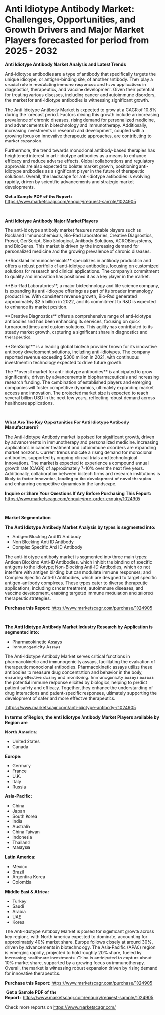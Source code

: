 <p><h1>Anti Idiotype Antibody Market: Challenges, Opportunities, and Growth Drivers and Major Market Players forecasted for period from 2025 - 2032</h1></p><p><strong>Anti Idiotype Antibody Market Analysis and Latest Trends</strong></p>
<p><p>Anti-idiotype antibodies are a type of antibody that specifically targets the unique idiotype, or antigen-binding site, of another antibody. They play a crucial role in modulating immune responses and have applications in diagnostics, therapeutics, and vaccine development. Given their potential for treating various diseases, including cancer and autoimmune disorders, the market for anti-idiotype antibodies is witnessing significant growth.</p><p>The Anti Idiotype Antibody Market is expected to grow at a CAGR of 10.8% during the forecast period. Factors driving this growth include an increasing prevalence of chronic diseases, rising demand for personalized medicine, and advancements in biotechnology and immunotherapy. Additionally, increasing investments in research and development, coupled with a growing focus on innovative therapeutic approaches, are contributing to market expansion. </p><p>Furthermore, the trend towards monoclonal antibody-based therapies has heightened interest in anti-idiotype antibodies as a means to enhance efficacy and reduce adverse effects. Global collaborations and regulatory approvals are also expected to bolster market growth, positioning anti-idiotype antibodies as a significant player in the future of therapeutic solutions. Overall, the landscape for anti-idiotype antibodies is evolving rapidly, driven by scientific advancements and strategic market developments.</p></p>
<p><strong>Get a Sample PDF of the Report:&nbsp;</strong> <a href="https://www.marketscagr.com/enquiry/request-sample/1024905?utm_campaign=2271&utm_medium=2&utm_source=Github&utm_content=ia&utm_term=05032025&utm_id=anti-idiotype-antibody">https://www.marketscagr.com/enquiry/request-sample/1024905</a></p>
<p>&nbsp;</p>
<p><strong>Anti Idiotype Antibody Major Market Players</strong></p>
<p><p>The anti-idiotype antibody market features notable players such as Rockland Immunochemicals, Bio-Rad Laboratories, Creative Diagnostics, Prosci, GenScript, Sino Biological, Antibody Solutions, ACROBiosystems, and BioGenes. This market is driven by the increasing demand for personalized medicine and the growing prevalence of chronic diseases.</p><p>**Rockland Immunochemicals** specializes in antibody production and offers a robust portfolio of anti-idiotype antibodies, focusing on customized solutions for research and clinical applications. The company’s commitment to quality and innovation has positioned it as a key player in the market.</p><p>**Bio-Rad Laboratories**, a major biotechnology and life science company, is expanding its anti-idiotype offerings as part of its broader immunology product line. With consistent revenue growth, Bio-Rad generated approximately $2.5 billion in 2022, and its commitment to R&D is expected to enhance its market position.</p><p>**Creative Diagnostics** offers a comprehensive range of anti-idiotype antibodies and has been enhancing its services, focusing on quick turnaround times and custom solutions. This agility has contributed to its steady market growth, capturing a significant share in diagnostics and therapeutics.</p><p>**GenScript** is a leading global biotech provider known for its innovative antibody development solutions, including anti-idiotypes. The company reported revenue exceeding $300 million in 2021, with continuous investment in technology expected to drive future growth.</p><p>The **overall market for anti-idiotype antibodies** is anticipated to grow significantly, driven by advancements in biopharmaceuticals and increasing research funding. The combination of established players and emerging companies will foster competitive dynamics, ultimately expanding market access and innovation. The projected market size is expected to reach several billion USD in the next few years, reflecting robust demand across healthcare applications.</p></p>
<p>&nbsp;</p>
<p><strong>What Are The Key Opportunities For Anti Idiotype Antibody Manufacturers?</strong></p>
<p><p>The Anti-Idiotype Antibody market is poised for significant growth, driven by advancements in immunotherapy and personalized medicine. Increasing applications in cancer treatment and autoimmune disorders are expanding market horizons. Current trends indicate a rising demand for monoclonal antibodies, supported by ongoing clinical trials and technological innovations. The market is expected to experience a compound annual growth rate (CAGR) of approximately 7-10% over the next five years. Additionally, collaboration between biotech firms and research institutions is likely to foster innovation, leading to the development of novel therapies and enhancing competitive dynamics in the landscape.</p></p>
<p><strong>Inquire or Share Your Questions If Any Before Purchasing This Report:</strong> <a href="https://www.marketscagr.com/enquiry/pre-order-enquiry/1024905?utm_campaign=2271&utm_medium=2&utm_source=Github&utm_content=ia&utm_term=05032025&utm_id=anti-idiotype-antibody">https://www.marketscagr.com/enquiry/pre-order-enquiry/1024905</a></p>
<p>&nbsp;</p>
<p><strong>Market Segmentation</strong></p>
<p><strong>The Anti Idiotype Antibody Market Analysis by types is segmented into:</strong></p>
<p><ul><li>Antigen Blocking Anti ID Antibody</li><li>Non Blocking Anti ID Antibody</li><li>Complex Specific Anti ID Antibody</li></ul></p>
<p><p>The anti-idiotype antibody market is segmented into three main types: Antigen Blocking Anti-ID Antibodies, which inhibit the binding of specific antigens to the idiotype; Non-Blocking Anti-ID Antibodies, which do not interfere with antigen binding but can modulate immune responses; and Complex Specific Anti-ID Antibodies, which are designed to target specific antigen-antibody complexes. These types cater to diverse therapeutic applications, including cancer treatment, autoimmune diseases, and vaccine development, enabling targeted immune modulation and tailored therapeutic strategies.</p></p>
<p><strong>Purchase this Report:&nbsp;</strong><a href="https://www.marketscagr.com/purchase/1024905?utm_campaign=2271&utm_medium=2&utm_source=Github&utm_content=ia&utm_term=05032025&utm_id=anti-idiotype-antibody">https://www.marketscagr.com/purchase/1024905</a></p>
<p>&nbsp;</p>
<p><strong>The Anti Idiotype Antibody Market Industry Research by Application is segmented into:</strong></p>
<p><ul><li>Pharmacokinetic Assays</li><li>Immunogenicity Assays</li></ul></p>
<p><p>The Anti-Idiotype Antibody Market serves critical functions in pharmacokinetic and immunogenicity assays, facilitating the evaluation of therapeutic monoclonal antibodies. Pharmacokinetic assays utilize these antibodies to measure drug concentration and behavior in the body, ensuring effective dosing and monitoring. Immunogenicity assays assess the potential immune response elicited by biologics, helping to predict patient safety and efficacy. Together, they enhance the understanding of drug interactions and patient-specific responses, ultimately supporting the development of safer and more effective therapeutics.</p></p>
<p><a href="https://www.marketscagr.com/anti-idiotype-antibody-r1024905?utm_campaign=2271&utm_medium=2&utm_source=Github&utm_content=ia&utm_term=05032025&utm_id=anti-idiotype-antibody">&nbsp;https://www.marketscagr.com/anti-idiotype-antibody-r1024905</a></p>
<p><strong>In terms of Region, the Anti Idiotype Antibody Market Players available by Region are:</strong></p>
<p>
    <p> <strong> North America: </strong>
        <ul>
            <li>United States</li>
            <li>Canada</li>
        </ul>
        </p> 
    <p> <strong> Europe: </strong>
        <ul>
            <li>Germany</li>
            <li>France</li>
            <li>U.K.</li>
            <li>Italy</li>
            <li>Russia</li>
        </ul>
        </p> 
    <p> <strong> Asia-Pacific: </strong>
        <ul>
            <li>China</li>
            <li>Japan</li>
            <li>South Korea</li>
            <li>India</li>
            <li>Australia</li>
            <li>China Taiwan</li>
            <li>Indonesia</li>
            <li>Thailand</li>
            <li>Malaysia</li>
        </ul>
        </p> 
    <p> <strong> Latin America: </strong>
        <ul>
            <li>Mexico</li>
            <li>Brazil</li>
            <li>Argentina Korea</li>
            <li>Colombia</li>
        </ul>
        </p> 
    <p> <strong> Middle East & Africa: </strong>
        <ul>
            <li>Turkey</li>
            <li>Saudi</li>
            <li>Arabia</li>
            <li>UAE</li>
            <li>Korea</li>
        </ul>
    </p>
    </p>
<p><p>The Anti-Idiotype Antibody Market is poised for significant growth across key regions, with North America expected to dominate, accounting for approximately 40% market share. Europe follows closely at around 30%, driven by advancements in biotechnology. The Asia-Pacific (APAC) region is emerging rapidly, projected to hold roughly 20% share, fueled by increasing healthcare investments. China is anticipated to capture about 10% market share, supported by a growing focus on immunotherapy. Overall, the market is witnessing robust expansion driven by rising demand for innovative therapeutics.</p></p>
<p><strong>Purchase this Report: </strong><a href="https://www.marketscagr.com/purchase/1024905?utm_campaign=2271&utm_medium=2&utm_source=Github&utm_content=ia&utm_term=05032025&utm_id=anti-idiotype-antibody">https://www.marketscagr.com/purchase/1024905</a></p>
<p>&nbsp;<strong>Get a Sample PDF of the Report:&nbsp;&nbsp;</strong><a href="https://www.marketscagr.com/enquiry/request-sample/1024905?utm_campaign=2271&utm_medium=2&utm_source=Github&utm_content=ia&utm_term=05032025&utm_id=anti-idiotype-antibody">https://www.marketscagr.com/enquiry/request-sample/1024905</a></p>
<p><strong></strong></p>
<p>Check more reports on <a href="https://www.marketscagr.com/?utm_campaign=2271&utm_medium=2&utm_source=Github&utm_content=ia&utm_term=05032025&utm_id=anti-idiotype-antibody">https://www.marketscagr.com/</a></p>
